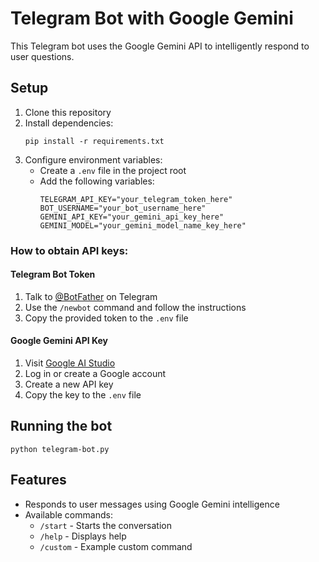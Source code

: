 # Telegram Bot with Google Gemini

This Telegram bot uses the Google Gemini API to intelligently respond to user questions.

## Setup

1. Clone this repository
2. Install dependencies:
   ```
   pip install -r requirements.txt
   ```
3. Configure environment variables:
   - Create a `.env` file in the project root
   - Add the following variables:
     ```
     TELEGRAM_API_KEY="your_telegram_token_here"
     BOT_USERNAME="your_bot_username_here"
     GEMINI_API_KEY="your_gemini_api_key_here"
     GEMINI_MODEL="your_gemini_model_name_key_here"
     ```

### How to obtain API keys:

#### Telegram Bot Token
1. Talk to [@BotFather](https://t.me/BotFather) on Telegram
2. Use the `/newbot` command and follow the instructions
3. Copy the provided token to the `.env` file

#### Google Gemini API Key
1. Visit [Google AI Studio](https://makersuite.google.com/app/apikey)
2. Log in or create a Google account
3. Create a new API key
4. Copy the key to the `.env` file

## Running the bot

```
python telegram-bot.py
```

## Features

- Responds to user messages using Google Gemini intelligence
- Available commands:
  - `/start` - Starts the conversation
  - `/help` - Displays help
  - `/custom` - Example custom command 